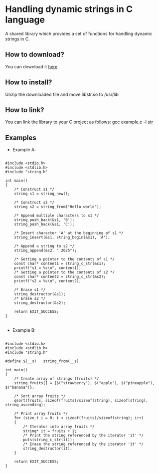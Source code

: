 # Handling dynamic strings in C language
A shared library which provides a set of functions for handling dynamic strings in C.

<h2>How to download?</h2>
You can download it <a href="https://github.com/user-attachments/files/20823408/libstr.zip">here</a>

<h2>How to install?</h2>
Unzip the downloaded file and move libstr.so to /usr/lib

<h2>How to link?</h2>
You can link the library to your C project as follows: gcc example.c -l str

<br>
<h2> Examples </h2>

* Example A:

<pre>
<code class="language-c">
#include &lt;stdio.h&gt;
#include &lt;stdlib.h&gt;
#include "string.h"

int main()
{
    /* Construct s1 */
    string s1 = string_new();

    /* Construct s2 */
    string s2 = string_from("Hello world");

    /* Append multiple characters to s1 */
    string_push_back(&s1, 'B');
    string_push_back(&s1, 'C');

    /* Insert character 'A' at the beginning of s1 */
    string_insert(&s1, string_begin(&s1), 'A');

    /* Append a string to s2 */
    string_append(&s2, " 2025");

    /* Getting a pointer to the contents of s1 */
    const char* content1 = string_c_str(&s1);
    printf("s1 = %s\n", content1);
    /* Getting a pointer to the contents of s2 */
    const char* content2 = string_c_str(&s2);
    printf("s2 = %s\n", content2);

    /* Erase s1 */
    string_destructor(&s1);
    /* Erase s2 */
    string_destructor(&s2);
                
    return EXIT_SUCCESS;
}
</code>
</pre>

* Example B:

<pre>
<code class="language-c">
#include &lt;stdio.h&gt;
#include &lt;stdlib.h&gt;
#include "string.h"

#define $(__s)   string_from(__s)

int main()
{
    /* Create array of strings (fruits) */
    string fruits[] = {$("strawberry"), $("apple"), $("pineapple"), $("banana")};

    /* Sort array fruits */
    qsort(fruits, sizeof(fruits)/sizeof(string), sizeof(string), string_ascending);
    
    /* Print array fruits */
    for (size_t i = 0; i < sizeof(fruits)/sizeof(string); i++)
    {
        /* Iterator into array fruits */
        string* it = fruits + i;
        /* Print the string referenced by the iterator 'it' */
        puts(string_c_str(it));
        /* Erase the string referenced by the iterator 'it' */
        string_destructor(it);
    }
    
    return EXIT_SUCCESS;
}
</code>
</pre>

